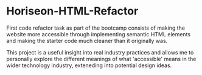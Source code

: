 # Horiseon-HTML-Refactor

First code refactor task as part of the bootcamp consists of making the website more accessible through implementing semantic HTML elements and making the starter code much cleaner than it originally was.

This project is a useful insight into real industry practices and allows me to personally explore the different meanings of what 'accessible' means in the wider technology industry, exteneding into potential design ideas.
